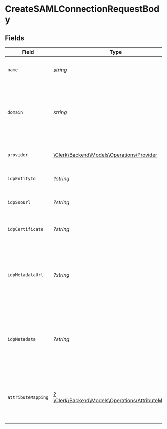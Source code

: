 # CreateSAMLConnectionRequestBody


## Fields

| Field                                                                                                                | Type                                                                                                                 | Required                                                                                                             | Description                                                                                                          |
| -------------------------------------------------------------------------------------------------------------------- | -------------------------------------------------------------------------------------------------------------------- | -------------------------------------------------------------------------------------------------------------------- | -------------------------------------------------------------------------------------------------------------------- |
| `name`                                                                                                               | *string*                                                                                                             | :heavy_check_mark:                                                                                                   | The name to use as a label for this SAML Connection                                                                  |
| `domain`                                                                                                             | *string*                                                                                                             | :heavy_check_mark:                                                                                                   | The domain of your organization. Sign in flows using an email with this domain, will use this SAML Connection.       |
| `provider`                                                                                                           | [\Clerk\Backend\Models\Operations\Provider](../../Models/Operations/Provider.md)                                     | :heavy_check_mark:                                                                                                   | The IdP provider of the connection.                                                                                  |
| `idpEntityId`                                                                                                        | *?string*                                                                                                            | :heavy_minus_sign:                                                                                                   | The Entity ID as provided by the IdP                                                                                 |
| `idpSsoUrl`                                                                                                          | *?string*                                                                                                            | :heavy_minus_sign:                                                                                                   | The Single-Sign On URL as provided by the IdP                                                                        |
| `idpCertificate`                                                                                                     | *?string*                                                                                                            | :heavy_minus_sign:                                                                                                   | The X.509 certificate as provided by the IdP                                                                         |
| `idpMetadataUrl`                                                                                                     | *?string*                                                                                                            | :heavy_minus_sign:                                                                                                   | The URL which serves the IdP metadata. If present, it takes priority over the corresponding individual properties    |
| `idpMetadata`                                                                                                        | *?string*                                                                                                            | :heavy_minus_sign:                                                                                                   | The XML content of the IdP metadata file. If present, it takes priority over the corresponding individual properties |
| `attributeMapping`                                                                                                   | [?\Clerk\Backend\Models\Operations\AttributeMapping](../../Models/Operations/AttributeMapping.md)                    | :heavy_minus_sign:                                                                                                   | Define the attribute name mapping between Identity Provider and Clerk's user properties                              |